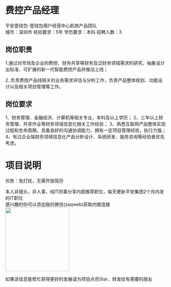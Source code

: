 # 费控产品经理
平安壹钱包-壹钱包用户经营中心航旅产品团队  
城市：深圳市 经验要求：5年 学历要求：本科  招聘人数：3

## 岗位职责
1.通过对市场及企业的费控、财务共享等财务及泛财务领域需求的研究，抽象设计出标准、可扩展的新一代智能费控产品并推动上线；
 
 
 2..负责费控产品线相关的业务需求评估与分析工作，负责产品整体规划、功能设计以及相关项目管理等工作。

## 岗位要求
1、财务管理、金融经济、计算机等相关专业，本科及以上学历；
 2、三年以上财务管理、共享作业等财务领域信息化相关工作经验；
 3、熟悉互联网产品整体实现过程和生命周期，具备良好的沟通协调能力、拥有一定项目管理经验，执行力强；
 4、有过企业端财务领域信息化产品分析设计、系统研发、服务咨询等经验者优先考虑。

# 项目说明

优势：免打扰，无需开放简历

本人非猎头，非人事，纯IT同事分享内部推荐职位，每天更新平安集团2个月内发的IT职位  
感兴趣的你可以添加我的微信(zaqweb)获取内推连接  
<img src="https://github.com/zaqweb/PA-IT-JOBS/blob/master/WechatICode.jpeg"  height="200" width="200">

如果该信息能帮忙获得更好的发展请为项目点亮Star，转发给有需要的朋友




